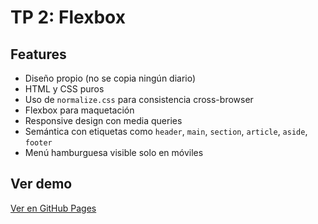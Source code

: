 # TP 2: Flexbox

## Features

- Diseño propio (no se copia ningún diario)
- HTML y CSS puros
- Uso de `normalize.css` para consistencia cross-browser
- Flexbox para maquetación
- Responsive design con media queries
- Semántica con etiquetas como `header`, `main`, `section`, `article`, `aside`, `footer`
- Menú hamburguesa visible solo en móviles

## Ver demo
[Ver en GitHub Pages](https://usuario.github.io/portada-diario/)